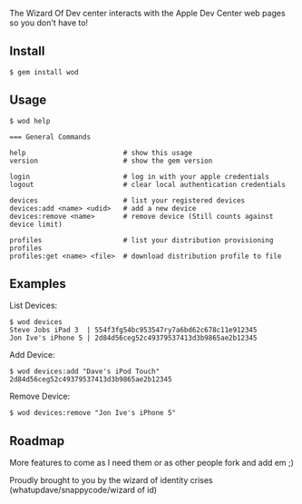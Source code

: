 The Wizard Of Dev center interacts with the Apple Dev Center web pages so you don't have to!

Install
---

    $ gem install wod

Usage
---
    $ wod help
    
    === General Commands

    help                        # show this usage
    version                     # show the gem version

    login                       # log in with your apple credentials
    logout                      # clear local authentication credentials

    devices                     # list your registered devices
    devices:add <name> <udid>   # add a new device
    devices:remove <name>       # remove device (Still counts against device limit)

    profiles                    # list your distribution provisioning profiles
    profiles:get <name> <file>  # download distribution profile to file

Examples
---

List Devices:

    $ wod devices
    Steve Jobs iPad 3  | 554f3fg54bc953547ry7a6bd62c678c11e912345
    Jon Ive's iPhone 5 | 2d84d56ceg52c49379537413d3b9865ae2b12345

Add Device:

    $ wod devices:add "Dave's iPod Touch" 2d84d56ceg52c49379537413d3b9865ae2b12345
    
Remove Device:

    $ wod devices:remove "Jon Ive's iPhone 5"
    

Roadmap
---

More features to come as I need them or as other people fork and add em ;)

Proudly brought to you by the wizard of identity crises (whatupdave/snappycode/wizard of id)
